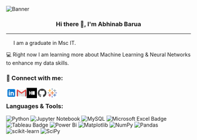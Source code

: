 <p align=”center”>

![Banner](https://github.com/abhinabbarua/abhinabbarua/assets/50176281/0818286b-b2f7-48fe-b937-3296adc3ef09)

</p>

<h3 align="center">
 Hi there 👋, I'm Abhinab Barua

</h3>

___

<img src="https://github.com/abhinabbarua/abhinabbarua/assets/50176281/5d156b77-1993-4c36-8c65-9b88c8e8f667" width="16" height="16">
I am a graduate in Msc IT.

💻 Right now I am learning more about Machine Learning & Neural Networks to enhance my data skills.

### 🤝 Connect with me:

<a href="https://www.linkedin.com/in/abhinab-b-6a413780/" target="_blank"><img align="left" src="images/linkedin.svg" alt="Abhinab | LinkedIn" width="28px"/></a>
<a href="mailto:abhinabbarua@gmail.com" target="_blank"><img align="left" src="images/gmail.svg" alt="Abhinab | Gmail" width="28px"/></a>
<a href="https://www.hackerrank.com/abhinabbarua" target="_blank"><img align="left" src="images/hackerrank.svg" alt="Abhinab | Hackerrank" width="28px"/></a>
<a href="https://github.com/abhinabbarua" target="_blank"><img align="left" src="images/github.svg" alt="Abhinab | Github" width="28px"/></a>
<a href="https://public.tableau.com/app/profile/abhinab.barua" target="_blank"><img align="left" src="images/tableau.svg" alt="Abhinab | Tableau" width="28px"/></a>

</br>

### Languages & Tools:

![Python](https://img.shields.io/badge/python-3670A0?style=for-the-badge&logo=python&logoColor=ffdd54)
![Jupyter Notebook](https://img.shields.io/badge/jupyter-%23FA0F00.svg?style=for-the-badge&logo=jupyter&logoColor=white)
![MySQL](https://img.shields.io/badge/mysql-%2300f.svg?style=for-the-badge&logo=mysql&logoColor=white)
<img src="https://img.shields.io/badge/Microsoft%20Excel-217346.svg?style=for-the-badge&logo=Microsoft-Excel&logoColor=white" alt="Microsoft Excel Badge">
<img src="https://img.shields.io/badge/Tableau-E97627.svg?style=for-the-badge&logo=Tableau&logoColor=white" alt="Tableau Badge">
![Power Bi](https://img.shields.io/badge/power_bi-F2C811?style=for-the-badge&logo=powerbi&logoColor=black)
![Matplotlib](https://img.shields.io/badge/Matplotlib-%23ffffff.svg?style=for-the-badge&logo=Matplotlib&logoColor=black)
![NumPy](https://img.shields.io/badge/numpy-%23013243.svg?style=for-the-badge&logo=numpy&logoColor=white)
![Pandas](https://img.shields.io/badge/pandas-%23150458.svg?style=for-the-badge&logo=pandas&logoColor=white)
![scikit-learn](https://img.shields.io/badge/scikit--learn-%23F7931E.svg?style=for-the-badge&logo=scikit-learn&logoColor=white)
![SciPy](https://img.shields.io/badge/SciPy-%230C55A5.svg?style=for-the-badge&logo=scipy&logoColor=%white)

</br>

<!--
**abhinabbarua/abhinabbarua** is a ✨ _special_ ✨ repository because its `README.md` (this file) appears on your GitHub profile.

Here are some ideas to get you started:

- 🔭 I’m currently working on ...
- 🌱 I’m currently learning ...
- 👯 I’m looking to collaborate on ...
- 🤔 I’m looking for help with ...
- 💬 Ask me about ...
- 📫 How to reach me: ...
- 😄 Pronouns: ...
- ⚡ Fun fact: ...
-->

